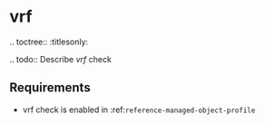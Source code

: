 # vrf

.. toctree::
    :titlesonly:

.. todo::
    Describe *vrf* check

Requirements
------------
* vrf check is enabled in :ref:`reference-managed-object-profile`
